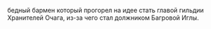 бедный бармен который прогорел на идее стать главой гильдии Хранителей Очага, из-за чего стал должником Багровой Иглы.

